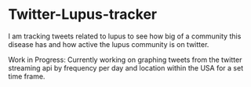 # Twitter-Lupus-tracker
I am tracking tweets related to lupus to see how big of a community this disease has and how active the lupus community is on twitter.

Work in Progress:
Currently working on graphing tweets from the twitter streaming api by frequency per day and location within the USA for a set time frame.

